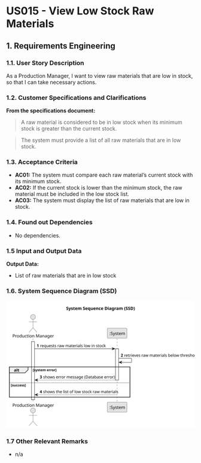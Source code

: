 # US015 - View Low Stock Raw Materials

## 1. Requirements Engineering

### 1.1. User Story Description

As a Production Manager, I want to view raw materials that are low in stock, so that I can take necessary actions.

### 1.2. Customer Specifications and Clarifications

**From the specifications document:**

>   A raw material is considered to be in low stock when its minimum stock is greater than the current stock.

>	The system must provide a list of all raw materials that are in low stock.

### 1.3. Acceptance Criteria

* **AC01:** The system must compare each raw material’s current stock with its minimum stock.
* **AC02:** If the current stock is lower than the minimum stock, the raw material must be included in the low stock list.
* **AC03:** The system must display the list of raw materials that are low in stock.

### 1.4. Found out Dependencies

* No dependencies.

### 1.5 Input and Output Data

**Output Data:**

* List of raw materials that are in low stock

### 1.6. System Sequence Diagram (SSD)

![System Sequence Diagram](svg/us015-system-sequence-diagram.svg)

### 1.7 Other Relevant Remarks

* n/a
